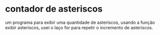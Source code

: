 # contador de asteriscos
 um programa para exibir uma quantidade de asteriscos, usando a função exibir asteriscos, usei o laço for para repetir o incremento de asteriscos.